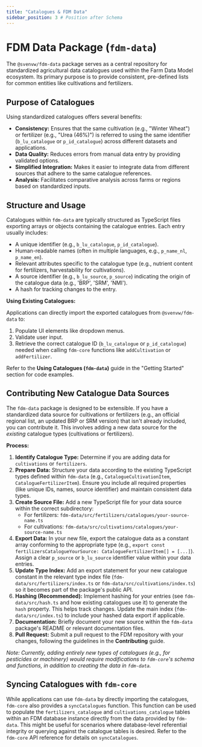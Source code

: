 ```yaml
---
title: "Catalogues & FDM Data"
sidebar_position: 3 # Position after Schema
---
```


# FDM Data Package (`fdm-data`)

The `@svenvw/fdm-data` package serves as a central repository for standardized agricultural data catalogues used within the Farm Data Model ecosystem. Its primary purpose is to provide consistent, pre-defined lists for common entities like cultivations and fertilizers.

## Purpose of Catalogues

Using standardized catalogues offers several benefits:

*   **Consistency:** Ensures that the same cultivation (e.g., "Winter Wheat") or fertilizer (e.g., "Urea (46%)") is referred to using the same identifier (`b_lu_catalogue` or `p_id_catalogue`) across different datasets and applications.
*   **Data Quality:** Reduces errors from manual data entry by providing validated options.
*   **Simplified Integration:** Makes it easier to integrate data from different sources that adhere to the same catalogue references.
*   **Analysis:** Facilitates comparative analysis across farms or regions based on standardized inputs.

## Structure and Usage

Catalogues within `fdm-data` are typically structured as TypeScript files exporting arrays or objects containing the catalogue entries. Each entry usually includes:

*   A unique identifier (e.g., `b_lu_catalogue`, `p_id_catalogue`).
*   Human-readable names (often in multiple languages, e.g., `p_name_nl`, `p_name_en`).
*   Relevant attributes specific to the catalogue type (e.g., nutrient content for fertilizers, harvestability for cultivations).
*   A source identifier (e.g., `b_lu_source`, `p_source`) indicating the origin of the catalogue data (e.g., 'BRP', 'SRM', 'NMI').
*   A hash for tracking changes to the entry.

**Using Existing Catalogues:**

Applications can directly import the exported catalogues from `@svenvw/fdm-data` to:

1.  Populate UI elements like dropdown menus.
2.  Validate user input.
3.  Retrieve the correct catalogue ID (`b_lu_catalogue` or `p_id_catalogue`) needed when calling `fdm-core` functions like `addCultivation` or `addFertilizer`.

Refer to the **Using Catalogues (`fdm-data`)** guide in the "Getting Started" section for code examples.

## Contributing New Catalogue Data Sources

The `fdm-data` package is designed to be extensible. If you have a standardized data source for cultivations or fertilizers (e.g., an official regional list, an updated BRP or SRM version) that isn't already included, you can contribute it. This involves adding a new data source for the *existing* catalogue types (cultivations or fertilizers).

**Process:**

1.  **Identify Catalogue Type:** Determine if you are adding data for `cultivations` or `fertilizers`.
2.  **Prepare Data:** Structure your data according to the existing TypeScript types defined within `fdm-data` (e.g., `CatalogueCultivationItem`, `CatalogueFertilizerItem`). Ensure you include all required properties (like unique IDs, names, source identifier) and maintain consistent data types.
3.  **Create Source File:** Add a new TypeScript file for your data source within the correct subdirectory:
    *   For fertilizers: `fdm-data/src/fertilizers/catalogues/your-source-name.ts`
    *   For cultivations: `fdm-data/src/cultivations/catalogues/your-source-name.ts`
4.  **Export Data:** In your new file, export the catalogue data as a constant array conforming to the appropriate type (e.g., `export const fertilizersCatalogueYourSource: CatalogueFertilizerItem[] = [...]`). Assign a clear `p_source` or `b_lu_source` identifier value within your data entries.
5.  **Update Type Index:** Add an export statement for your new catalogue constant in the relevant type index file (`fdm-data/src/fertilizers/index.ts` or `fdm-data/src/cultivations/index.ts`) so it becomes part of the package's public API.
6.  **Hashing (Recommended):** Implement hashing for your entries (see `fdm-data/src/hash.ts` and how existing catalogues use it) to generate the `hash` property. This helps track changes. Update the main index (`fdm-data/src/index.ts`) to include your hashed data export if applicable.
7.  **Documentation:** Briefly document your new source within the `fdm-data` package's README or relevant documentation files.
8.  **Pull Request:** Submit a pull request to the FDM repository with your changes, following the guidelines in the **Contributing** guide.

*Note: Currently, adding entirely new *types* of catalogues (e.g., for pesticides or machinery) would require modifications to `fdm-core`'s schema and functions, in addition to creating the data in `fdm-data`.*

## Syncing Catalogues with `fdm-core`

While applications can use `fdm-data` by directly importing the catalogues, `fdm-core` also provides a `syncCatalogues` function. This function can be used to populate the `fertilizers_catalogue` and `cultivations_catalogue` tables within an FDM database instance directly from the data provided by `fdm-data`. This might be useful for scenarios where database-level referential integrity or querying against the catalogue tables is desired. Refer to the `fdm-core` API reference for details on `syncCatalogues`.
